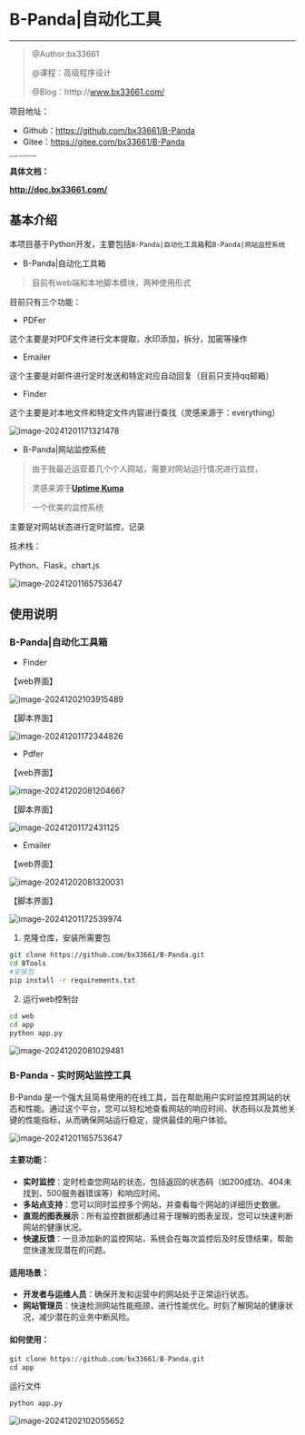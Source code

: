 <meta name="referrer" content="no-referrer">

# B-Panda|自动化工具

---

> @Author:bx33661
>
> @课程：高级程序设计
>
> @Blog：htttp://www.bx33661.com/

项目地址：

- Github：https://github.com/bx33661/B-Panda
- Gitee：https://gitee.com/bx33661/B-Panda

<img src="https://gitee.com/bx33661/image/raw/master/path/image-20241201171117454.png" alt="image-20241201171117454" style="zoom: 25%;" />

**具体文档：**

**http://doc.bx33661.com/**

## 基本介绍

本项目基于Python开发，主要包括`B-Panda|自动化工具箱`和`B-Panda|网站监控系统`

- B-Panda|自动化工具箱

> 目前有web端和本地脚本模块，两种使用形式

目前只有三个功能：

- PDFer

这个主要是对PDF文件进行文本提取，水印添加，拆分，加密等操作

- Emailer

这个主要是对邮件进行定时发送和特定对应自动回复（目前只支持qq邮箱）

- Finder

这个主要是对本地文件和特定文件内容进行查找（灵感来源于：everything）

![image-20241201171321478](https://gitee.com/bx33661/image/raw/master/path/image-20241201171321478.png)



- B-Panda|网站监控系统

> 由于我最近运营着几个个人网站，需要对网站运行情况进行监控，
>
> 灵感来源于[**Uptime Kuma**](http://43.134.9.57:3001/dashboard)
>
> 一个优美的监控系统

主要是对网站状态进行定时监控，记录

技术栈：

Python、Flask，chart.js

![image-20241201165753647](https://gitee.com/bx33661/image/raw/master/path/image-20241201165753647.png)



## 使用说明

### B-Panda|自动化工具箱

- Finder

【web界面】

![image-20241202103915489](https://gitee.com/bx33661/image/raw/master/path/image-20241202103915489.png)

【脚本界面】

![image-20241201172344826](https://gitee.com/bx33661/image/raw/master/path/image-20241201172344826.png)

- Pdfer

【web界面】

![image-20241202081204667](https://gitee.com/bx33661/image/raw/master/path/image-20241202081204667.png)

【脚本界面】

![image-20241201172431125](https://gitee.com/bx33661/image/raw/master/path/image-20241201172431125.png)

- Emailer

【web界面】

![image-20241202081320031](https://gitee.com/bx33661/image/raw/master/path/image-20241202081320031.png)

【脚本界面】

![image-20241201172539974](https://gitee.com/bx33661/image/raw/master/path/image-20241201172539974.png)

1. 克隆仓库，安装所需要包

```bash
git clone https://github.com/bx33661/B-Panda.git
cd BTools
#安装包
pip install -r requirements.txt
```

2. 运行web控制台

```bash
cd web
cd app
python app.py
```

![image-20241202081029481](https://gitee.com/bx33661/image/raw/master/path/image-20241202081029481.png)



### **B-Panda - 实时网站监控工具**

B-Panda 是一个强大且简易使用的在线工具，旨在帮助用户实时监控其网站的状态和性能。通过这个平台，您可以轻松地查看网站的响应时间、状态码以及其他关键的性能指标，从而确保网站运行稳定，提供最佳的用户体验。

![image-20241201165753647](https://gitee.com/bx33661/image/raw/master/path/image-20241201165753647.png)

#### **主要功能**：

- **实时监控**：定时检查您网站的状态，包括返回的状态码（如200成功、404未找到、500服务器错误等）和响应时间。
- **多站点支持**：您可以同时监控多个网站，并查看每个网站的详细历史数据。
- **直观的图表展示**：所有监控数据都通过易于理解的图表呈现，您可以快速判断网站的健康状况。
- **快速反馈**：一旦添加新的监控网站，系统会在每次监控后及时反馈结果，帮助您快速发现潜在的问题。

#### **适用场景**：

- **开发者与运维人员**：确保开发和运营中的网站处于正常运行状态。
- **网站管理员**：快速检测网站性能瓶颈，进行性能优化。时刻了解网站的健康状况，减少潜在的业务中断风险。

#### **如何使用**：

```python
git clone https://github.com/bx33661/B-Panda.git
cd app
```

运行文件

```python 
python app.py
```

![image-20241202102055652](https://gitee.com/bx33661/image/raw/master/path/image-20241202102055652.png)



